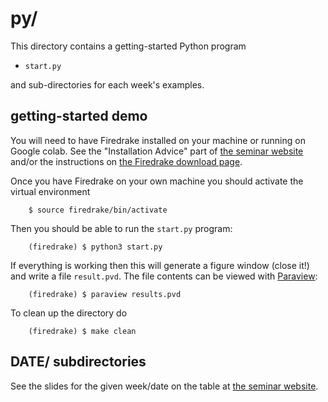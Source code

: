 # py/

This directory contains a getting-started Python program

  * `start.py`

and sub-directories for each week's examples.

## getting-started demo

You will need to have Firedrake installed on your machine or running on Google colab.  See the "Installation Advice" part of [the seminar website](https://bueler.github.io/fe-seminar/) and/or the instructions on [the Firedrake download page](https://www.firedrakeproject.org/download.html).

Once you have Firedrake on your own machine you should activate the virtual environment

        $ source firedrake/bin/activate

Then you should be able to run the `start.py` program:

        (firedrake) $ python3 start.py

If everything is working then this will generate a figure window (close it!) and write a file `result.pvd`.  The file contents can be viewed with [Paraview](https://www.paraview.org/):

        (firedrake) $ paraview results.pvd

To clean up the directory do

        (firedrake) $ make clean

## DATE/ subdirectories

See the slides for the given week/date on the table at [the seminar website](https://bueler.github.io/fe-seminar/).
